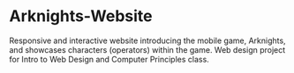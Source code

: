 # Arknights-Website

Responsive and interactive website introducing the mobile game, Arknights, and showcases characters (operators) within the game. Web design project for Intro to Web Design and Computer Principles class.
